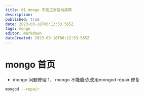 ```yaml
---
title: 01_mongo 不能正常启动故障
description: 
published: true
date: 2023-03-18T06:12:53.565Z
tags: mongo
editor: markdown
dateCreated: 2023-03-18T06:12:53.565Z
---
```


# mongo 首页

- mongo 问题修理
1、 mongo 不能启动,使用mongod repair 修复
```bash
mongod --repair
```